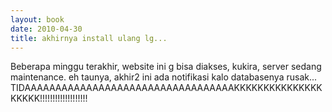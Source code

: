 ```yaml
---
layout: book
date: 2010-04-30
title: akhirnya install ulang lg...
---
```


Beberapa minggu terakhir, website ini g bisa diakses, kukira, server sedang maintenance. eh taunya, akhir2 ini ada notifikasi kalo databasenya rusak...<br> TIDAAAAAAAAAAAAAAAAAAAAAAAAAAAAAAAAAAKKKKKKKKKKKKKKKKKKKK!!!!!!!!!!!!!!!!!!! <br>